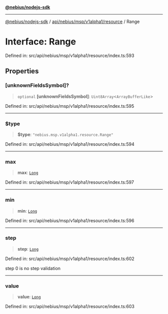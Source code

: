 [**@nebius/nodejs-sdk**](../../../../../../README.md)

---

[@nebius/nodejs-sdk](../../../../../../README.md) / [api/nebius/msp/v1alpha1/resource](../README.md) / Range

# Interface: Range

Defined in: src/api/nebius/msp/v1alpha1/resource/index.ts:593

## Properties

### \[unknownFieldsSymbol\]?

> `optional` **\[unknownFieldsSymbol\]**: `Uint8Array`\<`ArrayBufferLike`\>

Defined in: src/api/nebius/msp/v1alpha1/resource/index.ts:595

---

### $type

> **$type**: `"nebius.msp.v1alpha1.resource.Range"`

Defined in: src/api/nebius/msp/v1alpha1/resource/index.ts:594

---

### max

> **max**: [`Long`](../../../../../../runtime/protos/core/classes/Long.md)

Defined in: src/api/nebius/msp/v1alpha1/resource/index.ts:597

---

### min

> **min**: [`Long`](../../../../../../runtime/protos/core/classes/Long.md)

Defined in: src/api/nebius/msp/v1alpha1/resource/index.ts:596

---

### step

> **step**: [`Long`](../../../../../../runtime/protos/core/classes/Long.md)

Defined in: src/api/nebius/msp/v1alpha1/resource/index.ts:602

step 0 is no step validation

---

### value

> **value**: [`Long`](../../../../../../runtime/protos/core/classes/Long.md)

Defined in: src/api/nebius/msp/v1alpha1/resource/index.ts:603
